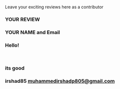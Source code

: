 Leave your exciting reviews here as a contributor

 
### YOUR REVIEW
### YOUR NAME and Email

### Hello!
<br>

### its good
### irshad85 muhammedirshadp805@gmail.com
